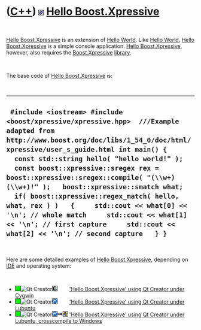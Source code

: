 



 

 

 

 

 

([C++](Cpp.htm)) ![Boost](PicBoost.png) [Hello Boost.Xpressive](CppHelloXpressive.htm)
======================================================================================

 

[Hello Boost.Xpressive](CppHelloXpressive.htm) is an extension of [Hello
World](CppHelloWorld.htm). Like [Hello World](CppHelloWorld.htm), [Hello
Boost.Xpressive](CppHelloXpressive.htm) is a simple console application.
[Hello Boost.Xpressive](CppHelloXpressive.htm), however, also requires
the [Boost.Xpressive](CppXpressive.htm) [library](CppLibrary.htm).

 

The base code of [Hello Boost.Xpressive](CppHelloXpressive.htm) is:

 

  -------------------------------------------------------------------------------------------------------------------------------------------------------------------------------------------------------------------------------------------------------------------------------------------------------------------------------------------------------------------------------------------------------------------------------------------------------------------------------------------------------------------------------------------------------------------------------------------
  ` #include <iostream> #include <boost/xpressive/xpressive.hpp>  ///Example adapted from http://www.boost.org/doc/libs/1_54_0/doc/html/xpressive/user_s_guide.html int main() {   const std::string hello( "hello world!" );    const boost::xpressive::sregex rex = boost::xpressive::sregex::compile( "(\\w+) (\\w+)!" );   boost::xpressive::smatch what;    if( boost::xpressive::regex_match( hello, what, rex ) )   {     std::cout << what[0] << '\n'; // whole match     std::cout << what[1] << '\n'; // first capture     std::cout << what[2] << '\n'; // second capture   } }`
  -------------------------------------------------------------------------------------------------------------------------------------------------------------------------------------------------------------------------------------------------------------------------------------------------------------------------------------------------------------------------------------------------------------------------------------------------------------------------------------------------------------------------------------------------------------------------------------------

 

Here are some detailed examples of [Hello
Boost.Xpressive](CppHelloXpressive.htm), depending on [IDE](CppIde.htm)
and operating system:

 

-   ![OKAY](PicGreen.png)![Qt
    Creator](PicQtCreator.png)![Cygwin](PicCygwin.png)![
    ](PicSpacer.png)![ ](PicSpacer.png) ['Hello Boost.Xpressive' using
    Qt Creator under Cygwin](CppHelloXpressiveQtCreatorCygwin.htm)
-   ![OKAY](PicGreen.png)![Qt
    Creator](PicQtCreator.png)![Lubuntu](PicLubuntu.png)![
    ](PicSpacer.png)![ ](PicSpacer.png) ['Hello Boost.Xpressive' using
    Qt Creator under Lubuntu](CppHelloXpressiveQtCreatorLubuntu.htm)
-   ![OKAY](PicGreen.png)![Qt
    Creator](PicQtCreator.png)![Lubuntu](PicLubuntu.png)![to](PicTo.png)![Windows](PicWindows.png)
    ['Hello Boost.Xpressive' using Qt Creator under Lubuntu,
    crosscompile to
    Windows](CppHelloXpressiveQtCreatorLubuntuToWindows.htm)

 

 

 

 

 





 



